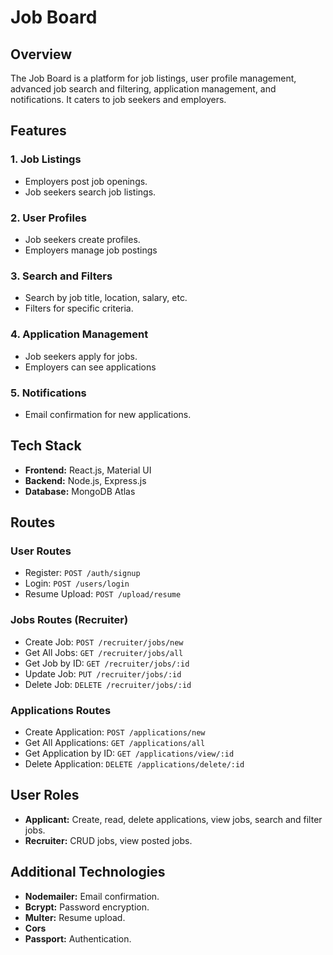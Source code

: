 # Job Board

## Overview
The Job Board is a platform for job listings, user profile management, advanced job search and filtering, application management, and notifications. It caters to job seekers and employers.

## Features

### 1. Job Listings
- Employers post job openings.
- Job seekers search job listings.

### 2. User Profiles
- Job seekers create profiles.
- Employers manage job postings

### 3. Search and Filters
- Search by job title, location, salary, etc.
- Filters for specific criteria.

### 4. Application Management
- Job seekers apply for jobs.
- Employers can see applications

### 5. Notifications
- Email confirmation for new applications.

## Tech Stack
- **Frontend:** React.js, Material UI
- **Backend:** Node.js, Express.js
- **Database:** MongoDB Atlas

## Routes

### User Routes
- Register: `POST /auth/signup`
- Login: `POST /users/login`
- Resume Upload: `POST /upload/resume`

### Jobs Routes (Recruiter)
- Create Job: `POST /recruiter/jobs/new`
- Get All Jobs: `GET /recruiter/jobs/all`
- Get Job by ID: `GET /recruiter/jobs/:id`
- Update Job: `PUT /recruiter/jobs/:id`
- Delete Job: `DELETE /recruiter/jobs/:id`

### Applications Routes
- Create Application: `POST /applications/new`
- Get All Applications: `GET /applications/all`
- Get Application by ID: `GET /applications/view/:id`
- Delete Application: `DELETE /applications/delete/:id`

## User Roles
- **Applicant:** Create, read, delete applications, view jobs, search and filter jobs.
- **Recruiter:** CRUD jobs, view posted jobs.

## Additional Technologies
- **Nodemailer:** Email confirmation.
- **Bcrypt:** Password encryption.
- **Multer:** Resume upload.
- **Cors**
- **Passport:** Authentication.
